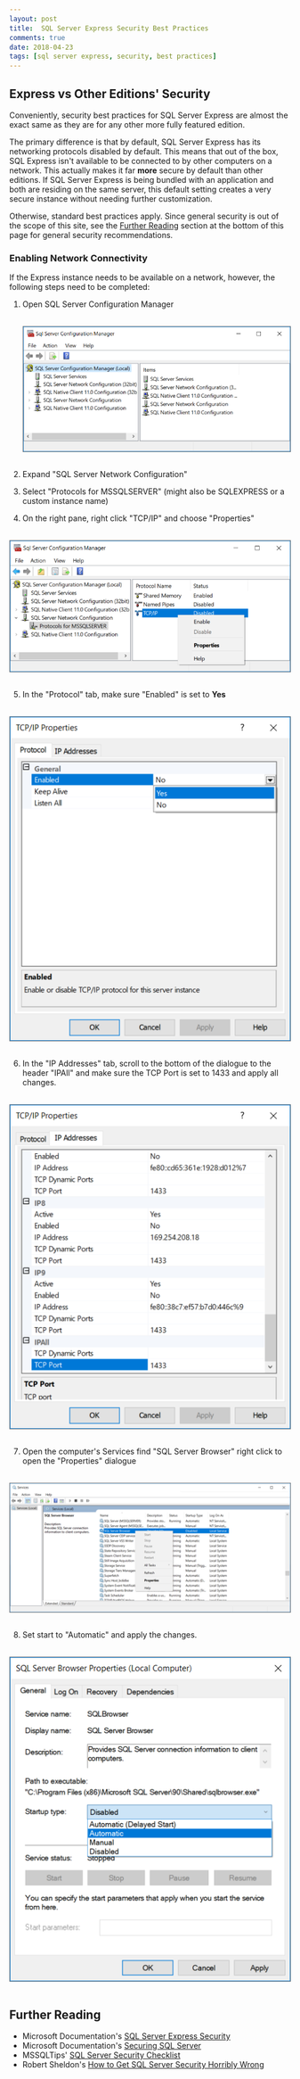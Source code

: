 ```yaml
---
layout: post
title:  SQL Server Express Security Best Practices
comments: true
date: 2018-04-23
tags: [sql server express, security, best practices]
---
```


## Express vs Other Editions' Security

Conveniently, security best practices for SQL Server Express are almost
the exact same as they are for any other more fully featured edition.

The primary difference is that by default, SQL Server Express has its networking
protocols disabled by default. This means that out of the box, SQL Express isn't available
to be connected to by other computers on a network. This actually makes it far **more** secure
by default than other editions. If SQL Server Express is being bundled with an application
and both are residing on the same server, this default setting creates a very secure
instance without needing further customization.

Otherwise, standard best practices apply. Since general security is out of the scope
of this site, see the [Further Reading](#further-reading) section at the bottom of this page
for general security recommendations.


### Enabling Network Connectivity
If the Express instance needs to be available on a network, however, the following steps need
to be completed:

1. Open SQL Server Configuration Manager

      <div>
      <br/>
      <img style="display: block; border: 1px solid gray;" src="../img/sql_configuration_manager_1.PNG" title="SQL Server Express Configuration Manager" alt="SQL Server Express Configuration Manager">
      <br/>
      </div>

2. Expand "SQL Server Network Configuration"
3. Select "Protocols for MSSQLSERVER" (might also be SQLEXPRESS or a custom instance name)
4. On the right pane, right click "TCP/IP" and choose "Properties"

  <div>
  <br/>
  <img style="display: block; border: 1px solid gray;" src="../img/sql_configuration_manager_2.PNG" title="SQL Server Express Configuration Manager" alt="SQL Server Express Configuration Manager">
  <br/>
  </div>

5. In the "Protocol" tab, make sure "Enabled" is set to **Yes**

  <div>
  <br/>
  <img style="display: block; border: 1px solid gray;" src="../img/sql_configuration_manager_3.PNG" title="SQL Server Express Configuration Manager" alt="SQL Server Express Configuration Manager">
  <br/>
  </div>

6. In the "IP Addresses" tab, scroll to the bottom of the dialogue to the header "IPAll" and  make sure the TCP Port is set to 1433 and apply all changes.

  <div>
  <br/>
  <img style="display: block; border: 1px solid gray;" src="../img/sql_configuration_manager_4.PNG" title="SQL Server Express Configuration Manager" alt="SQL Server Express Configuration Manager">
  <br/>
  </div>

7. Open the computer's Services find "SQL Server Browser" right click to open the "Properties" dialogue

  <div>
  <br/>
  <img style="display: block; border: 1px solid gray;" src="../img/sql_configuration_manager_5.PNG" title="SQL Server Express Configuration Manager" alt="SQL Server Express Configuration Manager">
  <br/>
  </div>

8. Set start to "Automatic" and apply the changes.

  <div>
  <br/>
  <img style="display: block; border: 1px solid gray;" src="../img/sql_configuration_manager_6.PNG" title="SQL Server Express Configuration Manager" alt="SQL Server Express Configuration Manager">
  <br/>
  </div>


## Further Reading

* Microsoft Documentation's [SQL Server Express Security](https://docs.microsoft.com/en-us/dotnet/framework/data/adonet/sql/sql-server-express-security)
* Microsoft Documentation's [Securing SQL Server](https://docs.microsoft.com/en-us/sql/relational-databases/security/securing-sql-server)
* MSSQLTips' [SQL Server Security Checklist](https://www.mssqltips.com/sqlservertip/3159/sql-server-security-checklist/)
* Robert Sheldon's [How to Get SQL Server Security Horribly Wrong](https://www.red-gate.com/simple-talk/sql/database-administration/how-to-get-sql-server-security-horribly-wrong/)
